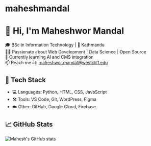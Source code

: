 # maheshmandal
# 👋 Hi, I'm Maheshwor Mandal

🎓 BSc in Information Technology | 📍 Kathmandu  
🧑‍💻 Passionate about Web Development | Data Science | Open Source  
🌱 Currently learning AI and CMS integration  
📫 Reach me at: maheshwor.mandal@westcliff.edu

## 🔧 Tech Stack
- 💻 Languages: Python, HTML, CSS, JavaScript
- 🛠️ Tools: VS Code, Git, WordPress, Figma
- ☁️ Other: GitHub, Google Cloud, Firebase

## 📈 GitHub Stats
![Mahesh's GitHub stats](https://github-readme-stats.vercel.app/api?username=maheshmandal&show_icons=true&theme=tokyonight)
